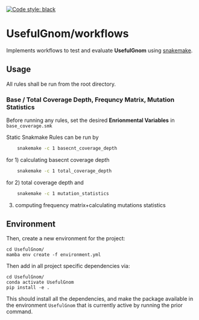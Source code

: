 [![Code style: black](https://img.shields.io/badge/code%20style-black-000000.svg)](https://github.com/psf/black)

# UsefulGnom/workflows

Implements workflows to test and evaluate **UsefulGnom** using [snakemake](https://snakemake.readthedocs.io/en/stable/).


## Usage

All rules shall be run from the root directory.

### Base / Total Coverage Depth, Frequncy Matrix, Mutation Statistics

Before running any rules, set the desired **Enrionmental Variables** in `base_coverage.smk`

Static Snakmake Rules can be run by 
```bash
    snakemake -c 1 basecnt_coverage_depth
```
for  1) calculating basecnt coverage depth

```bash
    snakemake -c 1 total_coverage_depth
```
for 2) total coverage depth and 

```bash
    snakemake -c 1 mutation_statistics
```
3) computing frequency matrix+calculating mutations statistics


## Environment

Then, create a new environment for the project:
```commandline
cd UsefulGnom/
mamba env create -f environment.yml
```



Then add in all project specific dependencies via:
```commandline
cd UsefulGnom/
conda activate UsefulGnom
pip install -e .
```
This should install all the dependencies, and make the package available in the environment `UsefulGnom` that is currently active by running the prior command.



